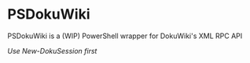 # PSDokuWiki
PSDokuWiki is a (WIP) PowerShell wrapper for DokuWiki's XML RPC API

*Use New-DokuSession first*
